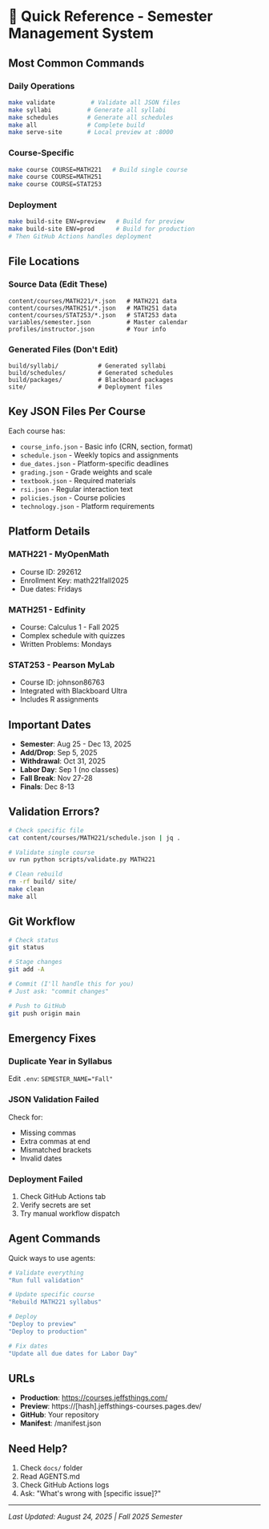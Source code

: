 # 🚀 Quick Reference - Semester Management System

## Most Common Commands

### Daily Operations

```bash
make validate          # Validate all JSON files
make syllabi          # Generate all syllabi
make schedules        # Generate all schedules
make all              # Complete build
make serve-site       # Local preview at :8000
```

### Course-Specific

```bash
make course COURSE=MATH221   # Build single course
make course COURSE=MATH251
make course COURSE=STAT253
```

### Deployment

```bash
make build-site ENV=preview   # Build for preview
make build-site ENV=prod      # Build for production
# Then GitHub Actions handles deployment
```

## File Locations

### Source Data (Edit These)

```
content/courses/MATH221/*.json   # MATH221 data
content/courses/MATH251/*.json   # MATH251 data
content/courses/STAT253/*.json   # STAT253 data
variables/semester.json          # Master calendar
profiles/instructor.json         # Your info
```

### Generated Files (Don't Edit)

```
build/syllabi/           # Generated syllabi
build/schedules/         # Generated schedules
build/packages/          # Blackboard packages
site/                    # Deployment files
```

## Key JSON Files Per Course

Each course has:

- `course_info.json` - Basic info (CRN, section, format)
- `schedule.json` - Weekly topics and assignments
- `due_dates.json` - Platform-specific deadlines
- `grading.json` - Grade weights and scale
- `textbook.json` - Required materials
- `rsi.json` - Regular interaction text
- `policies.json` - Course policies
- `technology.json` - Platform requirements

## Platform Details

### MATH221 - MyOpenMath

- Course ID: 292612
- Enrollment Key: math221fall2025
- Due dates: Fridays

### MATH251 - Edfinity

- Course: Calculus 1 - Fall 2025
- Complex schedule with quizzes
- Written Problems: Mondays

### STAT253 - Pearson MyLab

- Course ID: johnson86763
- Integrated with Blackboard Ultra
- Includes R assignments

## Important Dates

- **Semester**: Aug 25 - Dec 13, 2025
- **Add/Drop**: Sep 5, 2025
- **Withdrawal**: Oct 31, 2025
- **Labor Day**: Sep 1 (no classes)
- **Fall Break**: Nov 27-28
- **Finals**: Dec 8-13

## Validation Errors?

```bash
# Check specific file
cat content/courses/MATH221/schedule.json | jq .

# Validate single course
uv run python scripts/validate.py MATH221

# Clean rebuild
rm -rf build/ site/
make clean
make all
```

## Git Workflow

```bash
# Check status
git status

# Stage changes
git add -A

# Commit (I'll handle this for you)
# Just ask: "commit changes"

# Push to GitHub
git push origin main
```

## Emergency Fixes

### Duplicate Year in Syllabus

Edit `.env`: `SEMESTER_NAME="Fall"`

### JSON Validation Failed

Check for:

- Missing commas
- Extra commas at end
- Mismatched brackets
- Invalid dates

### Deployment Failed

1. Check GitHub Actions tab
2. Verify secrets are set
3. Try manual workflow dispatch

## Agent Commands

Quick ways to use agents:

```bash
# Validate everything
"Run full validation"

# Update specific course
"Rebuild MATH221 syllabus"

# Deploy
"Deploy to preview"
"Deploy to production"

# Fix dates
"Update all due dates for Labor Day"
```

## URLs

- **Production**: <https://courses.jeffsthings.com/>
- **Preview**: https://[hash].jeffsthings-courses.pages.dev/
- **GitHub**: Your repository
- **Manifest**: /manifest.json

## Need Help?

1. Check `docs/` folder
2. Read AGENTS.md
3. Check GitHub Actions logs
4. Ask: "What's wrong with [specific issue]?"

---
*Last Updated: August 24, 2025 | Fall 2025 Semester*
